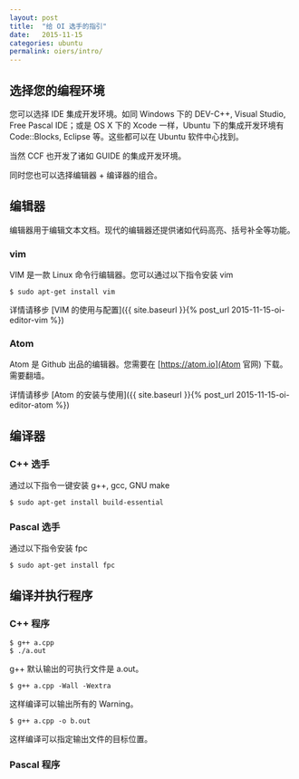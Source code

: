```yaml
---
layout: post
title:  "给 OI 选手的指引"
date:   2015-11-15
categories: ubuntu
permalink: oiers/intro/
---
```


## 选择您的编程环境

您可以选择 IDE 集成开发环境。如同 Windows 下的 DEV-C++, Visual Studio,
Free Pascal IDE；或是 OS X 下的 Xcode 一样，Ubuntu 下的集成开发环境有
Code::Blocks, Eclipse 等。这些都可以在 Ubuntu 软件中心找到。

当然 CCF 也开发了诸如 GUIDE 的集成开发环境。

同时您也可以选择编辑器 + 编译器的组合。

## 编辑器

编辑器用于编辑文本文档。现代的编辑器还提供诸如代码高亮、括号补全等功能。

### vim

VIM 是一款 Linux 命令行编辑器。您可以通过以下指令安装 vim

    $ sudo apt-get install vim

详情请移步 [VIM 的使用与配置]({{ site.baseurl }}{% post_url 2015-11-15-oi-editor-vim %})

### Atom

Atom 是 Github 出品的编辑器。您需要在 [https://atom.io](Atom 官网) 下载。需要翻墙。

详情请移步 [Atom 的安装与使用]({{ site.baseurl }}{% post_url 2015-11-15-oi-editor-atom %})

## 编译器

### C++ 选手

通过以下指令一键安装 g++, gcc, GNU make

    $ sudo apt-get install build-essential

### Pascal 选手

通过以下指令安装 fpc

    $ sudo apt-get install fpc

## 编译并执行程序

### C++ 程序

    $ g++ a.cpp
    $ ./a.out

g++ 默认输出的可执行文件是 a.out。

    $ g++ a.cpp -Wall -Wextra

这样编译可以输出所有的 Warning。

    $ g++ a.cpp -o b.out

这样编译可以指定输出文件的目标位置。

### Pascal 程序
